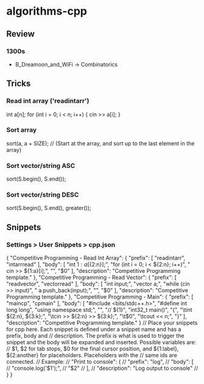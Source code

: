 # algorithms-cpp

## Review

### 1300s
* B_Dreamoon_and_WiFi -> Combinatorics

## Tricks

### Read int array ('readintarr')
int a[n];
for (int i = 0; i < n; i++)
{
	cin >> a[i];
}

### Sort array
sort(a, a + SIZE); // (Start at the array, and sort up to the last element in the array)

### Sort vector/string ASC
sort(S.begin(), S.end());

### Sort vector/string DESC
sort(S.begin(), S.end(), greater<int>());

## Snippets

### Settings > User Snippets > cpp.json

{
	"Competitive Programming - Read Int Array": {
		"prefix": [
			"readintarr",
			"intarrread"
		],
		"body": [
			"int ${1:a}[${2:n}];",
			"for (int i = 0; i < ${2:n}; i++)",
			"    cin >> ${1:a}[i];",
            "",
			"$0"
		],
		"description": "Competitive Programming template."
	},
	"Competitive Programming - Read Vector": {
		"prefix": [
			"readvector",
			"vectorread"
		],
		"body": [
			"int input;",
			"vector<int> a;",
			"while (cin >> input)",
			"    a.push_back(input);",
            "",
			"$0"
		],
		"description": "Competitive Programming template."
	},
	"Competitive Programming - Main": {
		"prefix": [
			"maincp",
			"cpmain"
		],
		"body": [
			"#include <bits/stdc++.h>",
			"#define int long long",
			"using namespace std;",
			"",
			"// ${1}",
			"int32_t main()",
			"{",
			"\tint ${2:n}, ${3:k};",
			"\tcin >> ${2:n} >> ${3:k};",
			"\t$0",
			"\tcout << n;",
			"}"
		],
		"description": "Competitive Programming template."
	}
	// Place your snippets for cpp here. Each snippet is defined under a snippet name and has a prefix, body and 
	// description. The prefix is what is used to trigger the snippet and the body will be expanded and inserted. Possible variables are:
	// $1, $2 for tab stops, $0 for the final cursor position, and ${1:label}, ${2:another} for placeholders. Placeholders with the 
	// same ids are connected.
	// Example:
	// "Print to console": {
	// 	"prefix": "log",
	// 	"body": [
	// 		"console.log('$1');",
	// 		"$2"
	// 	],
	// 	"description": "Log output to console"
	// }
}